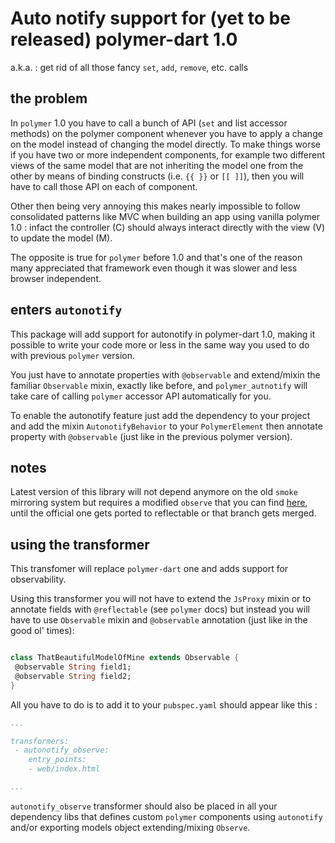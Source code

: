 # Auto notify support for (yet to be released) polymer-dart 1.0
a.k.a. : get rid of all those fancy `set`, `add`, `remove`, etc. calls


## the problem 

In `polymer` 1.0 you have to call a bunch of API (`set` and list accessor methods) on the polymer component whenever you have to apply a change on the model instead of changing the model directly. To make things worse if you have
two or more independent components, for example two different views of the same model that are not inheriting the model one from the other by means of binding constructs (i.e. `{{ }}` or
 `[[ ]]`), then you will have to call those API on each of component.
 
Other then being very annoying this makes nearly impossible to follow consolidated patterns like MVC when building an app using vanilla polymer 1.0 : 
infact the controller (C) should always interact directly with the view (V) to update the model (M).

The opposite is true for `polymer` before 1.0 and that's one of the reason many appreciated that framework even though it was slower and less browser independent.

## enters `autonotify`

This package will add support for autonotify in polymer-dart 1.0, making it possible to write your code more or less in the same way you used to do with previous `polymer` version.

You just have to annotate properties with `@observable` and extend/mixin the familiar `Observable` mixin, exactly like before, and `polymer_autnotify` will take care of calling `polymer` accessor API 
 automatically for you.

To enable the autonotify feature just add the dependency to your project and add the mixin `AutonotifyBehavior` to your `PolymerElement` then 
annotate property with `@observable` (just like in the previous polymer version). 


## notes

Latest version of this library will not depend anymore on the old `smoke` mirroring system but requires a modified `observe` that you can find [here](https://github.com/dam0vm3nt/observe/tree/reflectable), 
 until the official one gets ported to reflectable or that branch gets merged.

## using the transformer 

This transfomer will replace `polymer-dart` one and adds support for observability.

Using this transformer you will not have to extend the `JsProxy` mixin or to annotate fields with `@reflectable` (see `polymer` docs) but instead you will have to use `Observable` mixin and `@observable` annotation (just like in the good ol' times):

```dart

class ThatBeautifulModelOfMine extends Observable {
 @observable String field1;
 @observable String field2;
}
```

All you have to do is to add it to your `pubspec.yaml` should appear like this :
```yaml
...

transformers:
 - autonotify_observe:
    entry_points:
    - web/index.html

...
```
`autonotify_observe` transformer should also be placed in all your dependency libs that defines custom `polymer` components using `autonotify` and/or exporting models object extending/mixing `Observe`.
